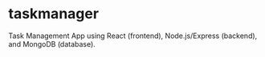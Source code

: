 # taskmanager
Task Management App using React (frontend), Node.js/Express (backend), and MongoDB (database).
